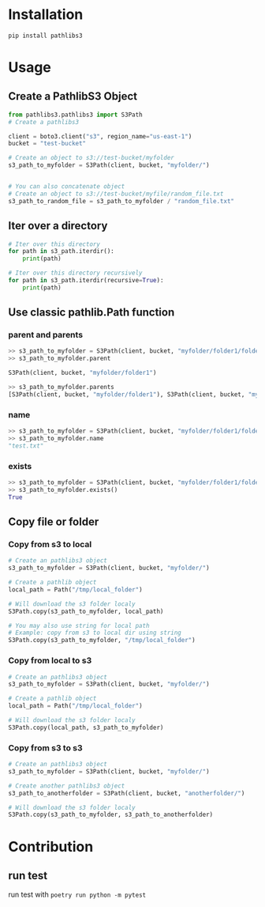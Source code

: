 # Installation

```sh
pip install pathlibs3
```

# Usage

## Create a PathlibS3 Object
```python
from pathlibs3.pathlibs3 import S3Path
# Create a pathlibs3

client = boto3.client("s3", region_name="us-east-1")
bucket = "test-bucket"

# Create an object to s3://test-bucket/myfolder
s3_path_to_myfolder = S3Path(client, bucket, "myfolder/")


# You can also concatenate object
# Create an object to s3://test-bucket/myfile/random_file.txt
s3_path_to_random_file = s3_path_to_myfolder / "random_file.txt"
```

## Iter over a directory

```Python
# Iter over this directory
for path in s3_path.iterdir():
    print(path)

# Iter over this directory recursively
for path in s3_path.iterdir(recursive=True):
    print(path)
```

## Use classic pathlib.Path function

### parent and parents
```Python
>> s3_path_to_myfolder = S3Path(client, bucket, "myfolder/folder1/folder2")
>> s3_path_to_myfolder.parent

S3Path(client, bucket, "myfolder/folder1")

>> s3_path_to_myfolder.parents
[S3Path(client, bucket, "myfolder/folder1"), S3Path(client, bucket, "myfolder")]

```
### name

```Python
>> s3_path_to_myfolder = S3Path(client, bucket, "myfolder/folder1/folder2/test.txt")
>> s3_path_to_myfolder.name
"test.txt"
```

### exists
```Python
>> s3_path_to_myfolder = S3Path(client, bucket, "myfolder/folder1/folder2/test.txt")
>> s3_path_to_myfolder.exists()
True
```

## Copy file or folder

### Copy from s3 to local
```python
# Create an pathlibs3 object
s3_path_to_myfolder = S3Path(client, bucket, "myfolder/")

# Create a pathlib object
local_path = Path("/tmp/local_folder")

# Will download the s3 folder localy
S3Path.copy(s3_path_to_myfolder, local_path)

# You may also use string for local path
# Example: copy from s3 to local dir using string
S3Path.copy(s3_path_to_myfolder, "/tmp/local_folder")
```

### Copy from local to s3
```python
# Create an pathlibs3 object
s3_path_to_myfolder = S3Path(client, bucket, "myfolder/")

# Create a pathlib object
local_path = Path("/tmp/local_folder")

# Will download the s3 folder localy
S3Path.copy(local_path, s3_path_to_myfolder)

```


### Copy from s3 to s3
```python
# Create an pathlibs3 object
s3_path_to_myfolder = S3Path(client, bucket, "myfolder/")

# Create another pathlibs3 object
s3_path_to_anotherfolder = S3Path(client, bucket, "anotherfolder/")

# Will download the s3 folder localy
S3Path.copy(s3_path_to_myfolder, s3_path_to_anotherfolder)

```


# Contribution
## run test

run test with `poetry run python -m pytest`
